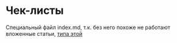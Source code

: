 # Чек-листы

Специальный файл index.md, т.к. без него похоже не работают вложенные статьи, [типа этой](New_page.md)